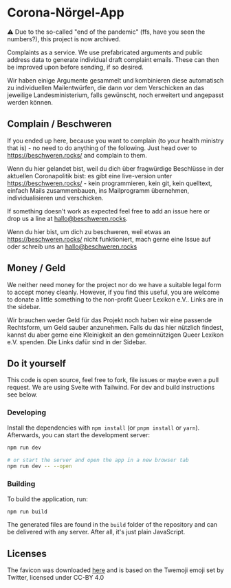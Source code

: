 # Corona-Nörgel-App

:warning: Due to the so-called "end of the pandemic" (ffs, have you seen the numbers?), this project is now archived.

Complaints as a service. We use prefabricated arguments and public address data to generate individual draft complaint emails. These can then be improved upon before sending, if so desired.

Wir haben einige Argumente gesammelt und kombinieren diese automatisch zu individuellen Mailentwürfen, die dann vor dem Verschicken an das jeweilige Landesministerium, falls gewünscht, noch erweitert und angepasst werden können.

## Complain / Beschweren

If you ended up here, because you want to complain (to your health ministry that is) - no need to do anything of the following. Just head over to https://beschweren.rocks/ and complain to them.

Wenn du hier gelandet bist, weil du dich über fragwürdige Beschlüsse in der aktuellen Coronapolitik bist: es gibt eine live-version unter https://beschweren.rocks/ - kein programmieren, kein git, kein quelltext, einfach Mails zusammenbauen, ins Mailprogramm übernehmen, individualisieren und verschicken.

If something doesn't work as expected feel free to add an issue here or drop us a line at hallo@beschweren.rocks.

Wenn du hier bist, um dich zu beschweren, weil etwas an https://beschweren.rocks/ nicht funktioniert, mach gerne eine Issue auf oder schreib uns an hallo@beschweren.rocks

## Money / Geld

We neither need money for the project nor do we have a suitable legal form to accept money cleanly. However, if you find this useful, you are welcome to donate a little something to the non-profit Queer Lexikon e.V.. Links are in the sidebar.

Wir brauchen weder Geld für das Projekt noch haben wir eine passende Rechtsform, um Geld sauber anzunehmen. Falls du das hier nützlich findest, kannst du aber gerne eine Kleinigkeit an den gemeinnützigen Queer Lexikon e.V. spenden. Die Links dafür sind in der Sidebar.

## Do it yourself

This code is open source, feel free to fork, file issues or maybe even a pull request. We are using Svelte with Tailwind. For dev and build instructions see below.

### Developing

Install the dependencies with `npm install` (or `pnpm install` or `yarn`). Afterwards, you can start
the development server:

```bash
npm run dev

# or start the server and open the app in a new browser tab
npm run dev -- --open
```

### Building

To build the application, run:

```bash
npm run build
```

The generated files are found in the `build` folder of the repository and can be delivered with any server.
After all, it's just plain JavaScript.

## Licenses

The favicon was downloaded [here](https://favicon.io/emoji-favicons/face-with-medical-mask) and is based on the Twemoji emoji set by Twitter, licensed under CC-BY 4.0
